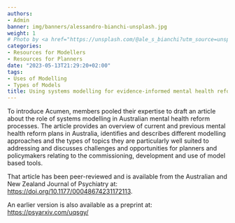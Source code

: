 ```yaml
---
authors:
- Admin
banner: img/banners/alessandro-bianchi-unsplash.jpg
weight: 1
# Photo by <a href="https://unsplash.com/@ale_s_bianchi?utm_source=unsplash&utm_medium=referral&utm_content=creditCopyText">Alessandro Bianchi</a> on <a href="https://unsplash.com/s/photos/research?utm_source=unsplash&utm_medium=referral&utm_content=creditCopyText">Unsplash</a>
categories:
- Resources for Modellers
- Resources for Planners
date: "2023-05-13T21:29:20+02:00"
tags:
- Uses of Modelling
- Types of Models
title: Using systems modelling for evidence-informed mental health reform in Australia.
---
```


To introduce Acumen, members pooled their expertise to draft an article about the role of systems modelling in Australian mental health reform processes. The article provides an overview of current and previous mental health reform plans in Australia, identifies and describes different modelling approaches and the types of topics they are particularly well suited to addressing and discusses challenges and opportunities for planners and policymakers relating to the commissioning, development and use of model based tools.

That article has been peer-reviewed and is available from the Australian and New Zealand Journal of Psychiatry at: https://doi.org/10.1177/00048674231172113. 

An earlier version is also available as a preprint at: https://psyarxiv.com/uqsgy/ 
